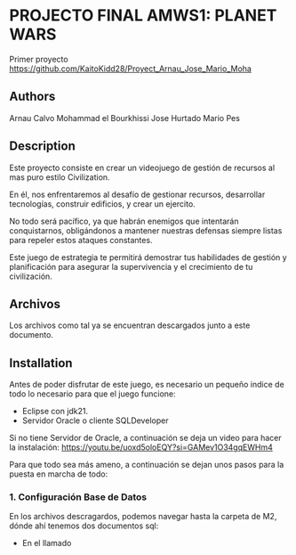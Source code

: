# PROJECTO FINAL AMWS1: PLANET WARS
Primer proyecto
https://github.com/KaitoKidd28/Proyect_Arnau_Jose_Mario_Moha

## Authors
Arnau Calvo
Mohammad el Bourkhissi
Jose Hurtado
Mario Pes

## Description

Este proyecto consiste en crear un videojuego de gestión de recursos al mas puro estilo Civilization.

En él, nos enfrentaremos al desafío de gestionar recursos, desarrollar tecnologías, construir edificios, y crear un ejercito.

No todo será pacífico, ya que habrán enemigos que  intentarán conquistarnos, obligándonos a mantener nuestras defensas siempre listas para repeler estos ataques constantes. 

Este juego de estrategia te permitirá demostrar tus habilidades de gestión y planificación para asegurar la supervivencia y el crecimiento de tu civilización.

## Archivos

Los archivos como tal ya se encuentran descargados junto a este documento.

## Installation
Antes de poder disfrutar de este juego, es necesario un pequeño indice de todo lo necesario para que el juego funcione:

 - Eclipse con jdk21. 
 - Servidor Oracle o cliente SQLDeveloper

Si no tiene Servidor de Oracle, a continuación se deja un video para hacer la instalación: https://youtu.be/uoxd5oloEQY?si=GAMev1O34gqEWHm4

Para que todo sea más ameno, a continuación se dejan unos pasos para la puesta en marcha de todo:

### 1. Configuración Base de Datos
En los archivos descragardos, podemos navegar hasta la carpeta de M2, dónde ahí tenemos dos documentos sql:
- En el llamado
 






